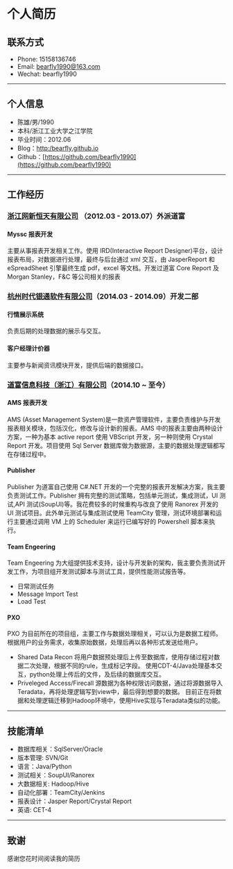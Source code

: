 # 个人简历

## 联系方式

- Phone: 15158136746
- Email: bearfly1990@163.com
- Wechat: bearfly1990

---

## 个人信息

- 陈雄/男/1990
- 本科/浙江工业大学之江学院
- 毕业时间：2012.06
- Blog：[http:/bearfly.github.io](http:/bearfly.github.io)
- Github：[https://github.com/bearfly1990](https://github.com/bearfly1990)

---

## 工作经历

### [浙江网新恒天有限公司](http://www.hengtiansoft.com/?lang=zh) （2012.03 - 2013.07）外派道富

#### Myssc 报表开发

主要从事报表开发相关工作。使用 IRD(Interactive Report Designer)平台，设计报表布局，对数据进行处理，最终与后台通过 xml 交互，由 JasperReport 和 eSpreadSheet 引擎最终生成 pdf，excel 等文档。开发过道富 Core Report 及 Morgan Stanley，F&C 等公司相关的报表

### [杭州时代银通软件有限公司](http://www.erayt.com/yt2/index.html)（2014.03 - 2014.09）开发二部

#### 行情展示系统

负责后期的处理数据的展示与交互。

#### 客户经理计价器

主要参与新闻资讯模块开发，提供后端的数据接口。

### [道富信息科技（浙江）有限公司](http://www.statestreet.com/home.html)（2014.10 ~ 至今）

#### AMS 报表开发

AMS (Asset Management System)是一款资产管理软件，主要负责维护与开发报表相关模块，包括汉化，修改与设计新的报表。AMS 中的报表主要由两种设计方案，一种为基本 active report 使用 VBScript 开发，另一种则使用 Crystal Report 开发。项目使用 Sql Server 数据库做为数据源，主要的数据处理逻辑都写在存储过程中。

#### Publisher

Publisher 为道富自己使用 C#.NET 开发的一个完整的报表开发解决方案，我主要负责测试工作。Publisher 拥有完整的测试策略，包括单元测试，集成测试，UI 测试,API 测试(SoupUI)等。我花费较多的时候重构与改良了使用 Ranorex 开发的 UI 测试项目。此外单元测试与集成测试使用 TeamCity 管理，测试环境部署和运行主要通过调用 VM 上的 Scheduler 来运行已编写好的 Powershell 脚本来执行。

#### Team Engeering

Team Engeering 为大组提供技术支持，设计与开发新的架构，我主要负责测试开发工作，为项目组开发测试脚本与测试工具，提供性能测试报告等。
- 日常测试任务
- Message Import Test
- Load Test

#### PXO

PXO 为目前所在的项目组，主要工作与数据处理相关，可以认为是数据工程师。根据用户的业务需求，收集原始数据，处理后再以各种形式发送给用户。
- Shared Data Recon
    将用户数据预处理后上传至数据库，使用存储过程对数据二次处理，根据不同的rule，生成标记字段。
    使用CDT-4/Java处理基本交互，python处理上传后的文件，及后续的数据库交互。
- Priveleged Access/Firecall
    源数据为各种权限访问数据，通过将源数据导入Teradata，再将处理逻辑写到view中，最后得到想要的数据。
    目前正在将数据和处理逻辑迁移到Hadoop环境中，使用Hive实现与Teradata类似的功能。
---

## 技能清单

- 数据库相关：SqlServer/Oracle
- 版本管理: SVN/Git
- 语言：Java/Python
- 测试相关：SoupUI/Ranorex
- 大数据相关: Hadoop/Hive
- 自动化部署：TeamCity/Jenkins
- 报表设计：Jasper Report/Crystal Report
- 英语: CET-4

---

## 致谢

感谢您花时间阅读我的简历
